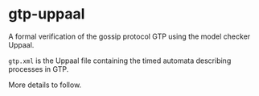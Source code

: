 # gtp-uppaal
A formal verification of the gossip protocol GTP using the model checker Uppaal.

`gtp.xml` is the Uppaal file containing the timed automata describing processes in GTP.

More details to follow.
